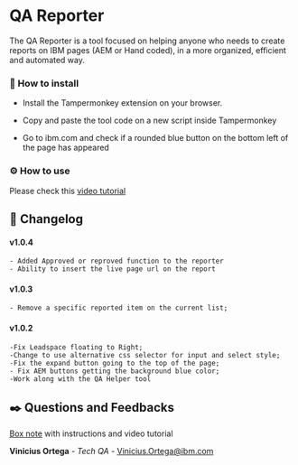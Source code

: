 # QA Reporter

The QA Reporter is a tool focused on helping anyone who needs to create reports on IBM pages (AEM or Hand coded), in a more organized, efficient and automated way.


### 🔧 How to install

* Install the Tampermonkey extension on your browser.


* Copy and paste the tool code on a new script inside Tampermonkey

* Go to ibm.com and check if a rounded blue button on the bottom left of the page has appeared

### ⚙️ How to use

Please check this [video tutorial](https://ibm.box.com/s/fy2x6xp646kshw68pegqj4ojpybmk4iz)


## 📌 Changelog
#### v1.0.4
	- Added Approved or reproved function to the reporter
 	- Ability to insert the live page url on the report
#### v1.0.3
	- Remove a specific reported item on the current list;


#### v1.0.2 

	-Fix Leadspace floating to Right;
	-Change to use alternative css selector for input and select style;
	-Fix the expand button going to the top of the page;
	- Fix AEM buttons getting the background blue color; 	
	-Work along with the QA Helper tool


## ✒️ Questions and Feedbacks

[Box note](https://ibm.ent.box.com/notes/1699372503642) with instructions and video tutorial 

**Vinicius Ortega** - *Tech QA* - Vinicius.Ortega@ibm.com
  

